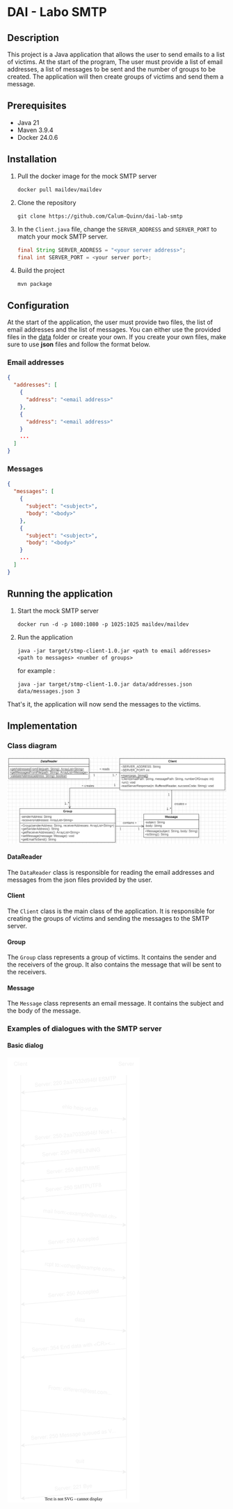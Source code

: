 # DAI - Labo SMTP

## Description

This project is a Java application that allows the user to send emails to a list of victims. At the start of the
program, The user must provide a list of email addresses, a list of messages to be sent and the number of groups to be
created. The application will then create groups of victims and send them a message.

## Prerequisites

- Java 21
- Maven 3.9.4
- Docker 24.0.6

## Installation

1. Pull the docker image for the mock SMTP server

    ```shell
    docker pull maildev/maildev
    ```

2. Clone the repository

    ```shell
    git clone https://github.com/Calum-Quinn/dai-lab-smtp
    ```

3. In the `Client.java` file, change the `SERVER_ADDRESS` and `SERVER_PORT` to match your mock SMTP server.

    ```java
    final String SERVER_ADDRESS = "<your server address>";
    final int SERVER_PORT = <your server port>;
    ```

4. Build the project
    ```shell
    mvn package
    ```

## Configuration

At the start of the application, the user must provide two files, the list of email addresses and the list of messages.
You can either use the provided files in the [data](./data) folder or create your own. If you create your own files,
make sure to use
**json** files and follow the format below.

### Email addresses

```json
{
  "addresses": [
    {
      "address": "<email address>"
    },
    {
      "address": "<email address>"
    }
    ...
  ]
}
```

### Messages

```json
{
  "messages": [
    {
      "subject": "<subject>",
      "body": "<body>"
    },
    {
      "subject": "<subject>",
      "body": "<body>"
    }
    ...
  ]
}
```

## Running the application

1. Start the mock SMTP server

    ```shell
    docker run -d -p 1080:1080 -p 1025:1025 maildev/maildev
    ```

2. Run the application

    ```shell
    java -jar target/stmp-client-1.0.jar <path to email addresses> <path to messages> <number of groups>
    ```
   for example :
    ```shell
    java -jar target/stmp-client-1.0.jar data/addresses.json data/messages.json 3
    ```

That's it, the application will now send the messages to the victims.

## Implementation

### Class diagram

![img.png](figures/img.png)

#### DataReader

The `DataReader` class is responsible for reading the email addresses and messages from the json files provided by the
user.

#### Client

The `Client` class is the main class of the application. It is responsible for creating the groups of victims and
sending the messages to the SMTP server.

#### Group

The `Group` class represents a group of victims. It contains the sender and the receivers of the group. It also contains 
the message that will be sent to the receivers.

#### Message

The `Message` class represents an email message. It contains the subject and the body of the message.

### Examples of dialogues with the SMTP server
  
#### Basic dialog
![Basic dialog](figures/BasicDialog.svg)
